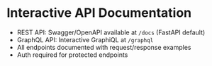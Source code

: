 # Interactive API Documentation

- REST API: Swagger/OpenAPI available at `/docs` (FastAPI default)
- GraphQL API: Interactive GraphiQL at `/graphql`
- All endpoints documented with request/response examples
- Auth required for protected endpoints
